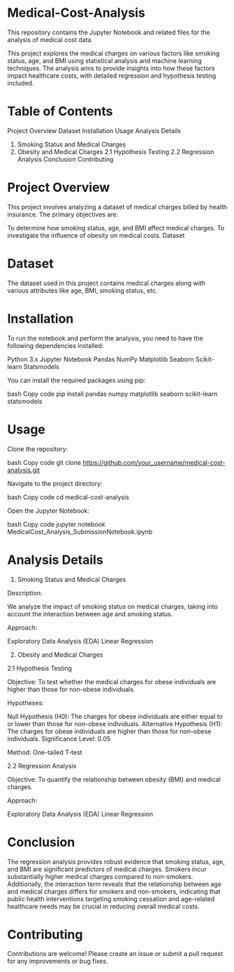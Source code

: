 # Medical-Cost-Analysis

This repository contains the Jupyter Notebook and related files for the analysis of medical cost data. 

This project explores the medical charges on various factors like smoking status, age, and BMI using statistical analysis and machine learning techniques. The analysis aims to provide insights into how these factors impact healthcare costs, with detailed regression and hypothesis testing included.

# Table of Contents

Project Overview
Dataset
Installation
Usage
Analysis Details
1. Smoking Status and Medical Charges
2. Obesity and Medical Charges
2.1 Hypothesis Testing
2.2 Regression Analysis
Conclusion
Contributing

# Project Overview

This project involves analyzing a dataset of medical charges billed by health insurance. The primary objectives are:

To determine how smoking status, age, and BMI affect medical charges.
To investigate the influence of obesity on medical costs.
Dataset

# Dataset

The dataset used in this project contains medical charges along with various attributes like age, BMI, smoking status, etc.

# Installation

To run the notebook and perform the analysis, you need to have the following dependencies installed:

Python 3.x
Jupyter Notebook
Pandas
NumPy
Matplotlib
Seaborn
Scikit-learn
Statsmodels

You can install the required packages using pip:

bash
Copy code
pip install pandas numpy matplotlib seaborn scikit-learn statsmodels

# Usage

Clone the repository:

bash
Copy code
git clone https://github.com/your_username/medical-cost-analysis.git

Navigate to the project directory:

bash
Copy code
cd medical-cost-analysis

Open the Jupyter Notebook:

bash
Copy code
jupyter notebook MedicalCost_Analysis_SubmissionNotebook.ipynb

# Analysis Details

1. Smoking Status and Medical Charges
   
Description:

We analyze the impact of smoking status on medical charges, taking into account the interaction between age and smoking status.

Approach:

Exploratory Data Analysis (EDA)
Linear Regression

2. Obesity and Medical Charges
   
2.1 Hypothesis Testing

Objective: To test whether the medical charges for obese individuals are higher than those for non-obese individuals.

Hypotheses:

Null Hypothesis (H0): The charges for obese individuals are either equal to or lower than those for non-obese individuals.
Alternative Hypothesis (H1): The charges for obese individuals are higher than those for non-obese individuals.
Significance Level: 0.05

Method: One-tailed T-test

2.2 Regression Analysis

Objective: To quantify the relationship between obesity (BMI) and medical charges.

Approach:

Exploratory Data Analysis (EDA)
Linear Regression

# Conclusion

The regression analysis provides robust evidence that smoking status, age, and BMI are significant predictors of medical charges. Smokers incur substantially higher medical charges compared to non-smokers. Additionally, the interaction term reveals that the relationship between age and medical charges differs for smokers and non-smokers, indicating that public health interventions targeting smoking cessation and age-related healthcare needs may be crucial in reducing overall medical costs.

# Contributing

Contributions are welcome! Please create an issue or submit a pull request for any improvements or bug fixes.


